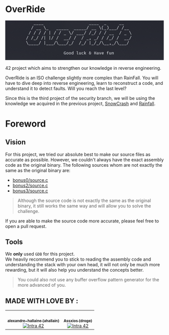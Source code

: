 # OverRide

![OverRide](files/override.png)

42 project which aims to strengthen our knowledge in reverse engineering.

OverRide is an ISO challenge slightly more complex than RainFall. You will have to dive deep into reverse engineering, learn to reconstruct a code, and understand it to detect faults. Will you reach the last level?

Since this is the third project of the security branch, we will be using the knowledge we acquired in the previous project, [SnowCrash](https://github.com/Assxios/SnowCrash) and [Rainfall](https://github.com/alexandre-hallaine/RainFall).

# Foreword

## Vision
For this project, we tried our absolute best to make our source files as accurate as possible. However, we couldn't always have the exact assembly code as the original binary. The following sources whom are not exactly the same as the original binary are:
- [bonus0/source.c](/bonus0/source.c)
- [bonus2/source.c](/bonus2/source.c)
- [bonus3/source.c](/bonus3/source.c)
> Although the source code is not exactly the same as the original binary, it still works the same way and will allow you to solve the challenge.

If you are able to make the source code more accurate, please feel free to open a pull request.

## Tools
We **only** used `GDB` for this project.  
We heavily recommend you to stick to reading the assembly code and understanding the stack with your own head, it will not only be much more rewarding, but it will also help you understand the concepts better.
> You could also not use any buffer overflow pattern generator for the more advanced of you.

## MADE WITH LOVE BY :

<!-- ALL-CONTRIBUTORS-LIST:START - Do not remove or modify this section -->
<!-- prettier-ignore-start -->
<!-- markdownlint-disable -->
<table>
  <tr>
    <td align="center"><a href="https://github.com/alexandre-hallaine/"><img src="https://avatars.githubusercontent.com/u/52411215?v=4" width="100px;" alt=""/><br /><sub><b>alexandre-hallaine (ahallain)</b></sub></a><br /><a href="https://profile.intra.42.fr/users/ahallain" title="Intra 42"><img src="https://img.shields.io/badge/Paris-FFFFFF?style=plastic&logo=42&logoColor=000000" alt="Intra 42"/></a></td>
    <td align="center"><a href="https://github.com/assxios/"><img src="https://avatars.githubusercontent.com/u/53396610?v=4" width="100px;" alt=""/><br /><sub><b>Assxios (droge)</b></sub></a><br /><a href="https://profile.intra.42.fr/users/droge" title="Intra 42"><img src="https://img.shields.io/badge/Paris-FFFFFF?style=plastic&logo=42&logoColor=000000" alt="Intra 42"/></a></td>
  </tr>
</table>
<!-- markdownlint-restore -->
<!-- prettier-ignore-end -->
<!-- ALL-CONTRIBUTORS-LIST:END -->